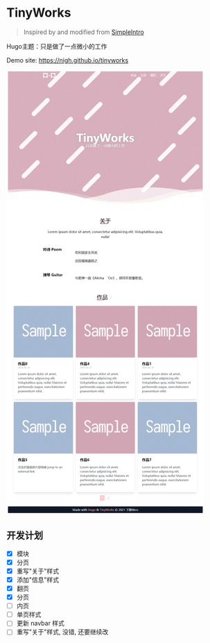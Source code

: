 # TinyWorks

> Inspired by and modified from [SimpleIntro](https://github.com/gangjun06/SimpleIntro)

Hugo主题：只是做了一点微小的工作

Demo site: https://nigh.github.io/tinyworks

![intro](https://raw.githubusercontent.com/Nigh/tinyworks/master/images/screenshot1.webp)

## 开发计划

- [x] 模块
- [x] 分页
- [x] 重写"关于"样式
- [x] 添加"信息"样式
- [x] 翻页
- [x] 分页
- [ ] 内页
- [ ] 单页样式
- [ ] 更新 navbar 样式
- [ ] 重写"关于"样式, 没错, 还要继续改
